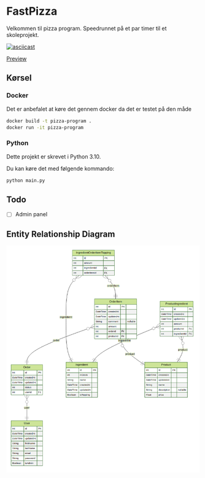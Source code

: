 # FastPizza

Velkommen til pizza program. Speedrunnet på et par timer til et skoleprojekt.

[![asciicast](https://asciinema.org/a/37Jsz8PZIKMEXlnPchqHpeVJL.svg)](https://asciinema.org/a/37Jsz8PZIKMEXlnPchqHpeVJL)

[Preview](https://asciinema.org/a/37Jsz8PZIKMEXlnPchqHpeVJL)

## Kørsel

### Docker

Det er anbefalet at køre det gennem docker da det er testet på den måde

```bash
docker build -t pizza-program .
docker run -it pizza-program
```

### Python

Dette projekt er skrevet i Python 3.10.

Du kan køre det med følgende kommando:

```bash
python main.py
```

## Todo

- [ ] Admin panel

## Entity Relationship Diagram

![ERD](erd.png)
